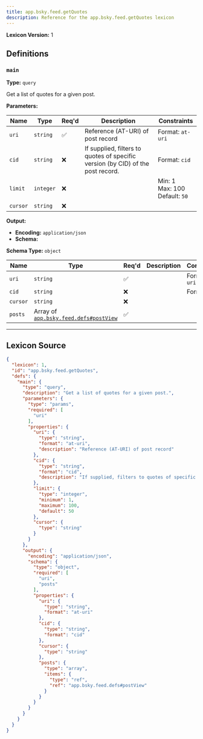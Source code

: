 ```yaml
---
title: app.bsky.feed.getQuotes
description: Reference for the app.bsky.feed.getQuotes lexicon
---
```

**Lexicon Version:** 1

## Definitions

<a name="main"></a>
### `main`

**Type:** `query`

Get a list of quotes for a given post.

**Parameters:**

| Name | Type | Req'd  | Description | Constraints |
|------|------|----------|-------------|-------------|
| `uri` | `string` | ✅  | Reference (AT-URI) of post record | Format: `at-uri` |
| `cid` | `string` | ❌  | If supplied, filters to quotes of specific version (by CID) of the post record. | Format: `cid` |
| `limit` | `integer` | ❌  |  | Min: 1<br/>Max: 100<br/>Default: `50` |
| `cursor` | `string` | ❌  |  |  |
**Output:**

- **Encoding:** `application/json`
- **Schema:**

**Schema Type:** `object`

| Name | Type | Req'd  | Description | Constraints |
|------|------|----------|-------------|-------------|
| `uri` | `string` | ✅  |  | Format: `at-uri` |
| `cid` | `string` | ❌  |  | Format: `cid` |
| `cursor` | `string` | ❌  |  |  |
| `posts` | Array of [`app.bsky.feed.defs#postView`](/lexicons/app/bsky/feed/defs#postView) | ✅  |  |  |

---

## Lexicon Source
```json
{
  "lexicon": 1,
  "id": "app.bsky.feed.getQuotes",
  "defs": {
    "main": {
      "type": "query",
      "description": "Get a list of quotes for a given post.",
      "parameters": {
        "type": "params",
        "required": [
          "uri"
        ],
        "properties": {
          "uri": {
            "type": "string",
            "format": "at-uri",
            "description": "Reference (AT-URI) of post record"
          },
          "cid": {
            "type": "string",
            "format": "cid",
            "description": "If supplied, filters to quotes of specific version (by CID) of the post record."
          },
          "limit": {
            "type": "integer",
            "minimum": 1,
            "maximum": 100,
            "default": 50
          },
          "cursor": {
            "type": "string"
          }
        }
      },
      "output": {
        "encoding": "application/json",
        "schema": {
          "type": "object",
          "required": [
            "uri",
            "posts"
          ],
          "properties": {
            "uri": {
              "type": "string",
              "format": "at-uri"
            },
            "cid": {
              "type": "string",
              "format": "cid"
            },
            "cursor": {
              "type": "string"
            },
            "posts": {
              "type": "array",
              "items": {
                "type": "ref",
                "ref": "app.bsky.feed.defs#postView"
              }
            }
          }
        }
      }
    }
  }
}
```
